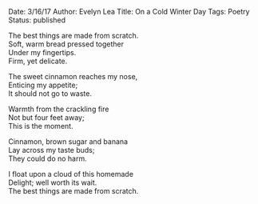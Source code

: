 Date: 3/16/17
Author: Evelyn Lea
Title: On a Cold Winter Day
Tags: Poetry
Status: published

The best things are made from scratch.<br />
Soft, warm bread pressed together<br />
Under my fingertips.<br />
Firm, yet delicate.<br />

The sweet cinnamon reaches my nose,<br />
Enticing my appetite;<br />
It should not go to waste.<br />
 
Warmth from the crackling fire<br />
Not but four feet away;<br />
This is the moment.<br />

Cinnamon, brown sugar and banana<br />
Lay across my taste buds;<br />
They could do no harm.<br />
 
I float upon a cloud of this homemade<br />
Delight; well worth its wait.<br />
The best things are made from scratch.<br />

